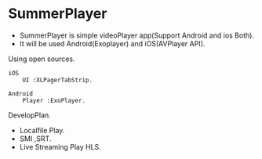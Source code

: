 # SummerPlayer
- SummerPlayer is simple videoPlayer app(Support Android and ios Both).
- It will be used Android(Exoplayer) and iOS(AVPlayer API).


Using open sources.

	iOS 
		UI :XLPagerTabStrip.

	Android
		Player :ExoPlayer.

DevelopPlan.
- Localfile Play.
- SMI ,SRT.
- Live Streaming Play HLS.
